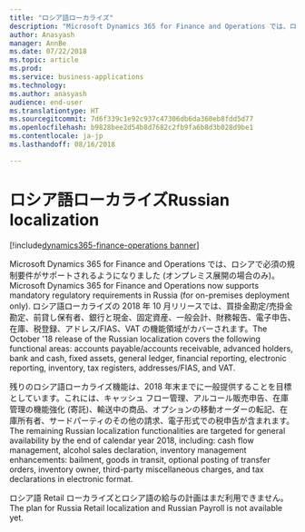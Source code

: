 ```yaml
---
title: "ロシア語ローカライズ"
description: "Microsoft Dynamics 365 for Finance and Operations では、ロシアで必須の規制要件がサポートされるようになりました (オンプレミス展開の場合のみ)。"
author: Anasyash
manager: AnnBe
ms.date: 07/22/2018
ms.topic: article
ms.prod: 
ms.service: business-applications
ms.technology: 
ms.author: anasyash
audience: end-user
ms.translationtype: HT
ms.sourcegitcommit: 7d6f339c1e92c937c47306db6da360eb8fdd5d77
ms.openlocfilehash: b9828bee2d54b8d7682c2fb9fa6b8d3b028d9be1
ms.contentlocale: ja-jp
ms.lasthandoff: 08/16/2018

---
```


# <a name="russian-localization"></a><span data-ttu-id="66406-103">ロシア語ローカライズ</span><span class="sxs-lookup"><span data-stu-id="66406-103">Russian localization</span></span>

[!include[dynamics365-finance-operations banner](../includes/dynamics365-finance-operations.md)]

<span data-ttu-id="66406-104">Microsoft Dynamics 365 for Finance and Operations では、ロシアで必須の規制要件がサポートされるようになりました (オンプレミス展開の場合のみ)。</span><span class="sxs-lookup"><span data-stu-id="66406-104">Microsoft Dynamics 365 for Finance and Operations now supports mandatory regulatory requirements in Russia (for on-premises deployment only).</span></span> <span data-ttu-id="66406-105">ロシア語ローカライズの 2018 年 10 月リリースでは、買掛金勘定/売掛金勘定、前貸し保有者、銀行と現金、固定資産、一般会計、財務報告、電子申告、在庫、税登録、アドレス/FIAS、VAT の機能領域がカバーされます。</span><span class="sxs-lookup"><span data-stu-id="66406-105">The October '18 release of the Russian localization covers the following functional areas: accounts payable/accounts receivable, advanced holders, bank and cash, fixed assets, general ledger, financial reporting, electronic reporting, inventory, tax registers, addresses/FIAS, and VAT.</span></span> 

<span data-ttu-id="66406-106">残りのロシア語ローカライズ機能は、2018 年末までに一般提供することを目標としています。これには、キャッシュ フロー管理、アルコール販売申告、在庫管理の機能強化 (寄託)、輸送中の商品、オプションの移動オーダーの転記、在庫所有者、サードパーティのその他の請求、電子形式での税申告が含まれます。</span><span class="sxs-lookup"><span data-stu-id="66406-106">The remaining Russian localization functionalities are targeted for general availability by the end of calendar year 2018, including: cash flow management, alcohol sales declaration, inventory management enhancements: bailment, goods in transit, optional posting of transfer orders, inventory owner, third-party miscellaneous charges, and tax declarations in electronic format.</span></span>

<span data-ttu-id="66406-107">ロシア語 Retail ローカライズとロシア語の給与の計画はまだ利用できません。</span><span class="sxs-lookup"><span data-stu-id="66406-107">The plan for Russia Retail localization and Russian Payroll is not available yet.</span></span>

<!--
### Availability (current availability)
On-premises
### Regional availability
Russia
-->

